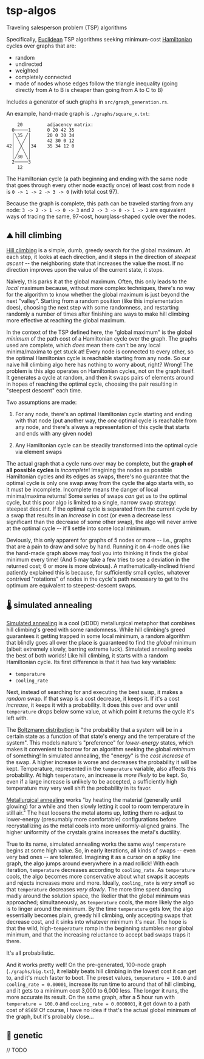 # tsp-algos
Traveling salesperson problem (TSP) algorithms

Specifically, [Euclidean](https://en.wikipedia.org/wiki/Travelling_salesman_problem#Euclidean) TSP algorithms seeking minimum-cost [Hamiltonian](https://en.wikipedia.org/wiki/Hamiltonian_path) cycles over graphs that are:

* random
* undirected
* weighted
* completely connected
* made of nodes whose edges follow the triangle inequality (going directly from A to B is cheaper than going from A to C to B)

Includes a generator of such graphs in `src/graph_generation.rs`.

An example, hand-made graph is `./graphs/square_x.txt`:

```
    20         adjacency matrix:
  0─────1      0 20 42 35
  │╲35 ╱│      20 0 30 34
  │ ╲ ╱ │      42 30 0 12
42│  ╳  │34    35 34 12 0
  │ ╱ ╲ │
  │╱30 ╲│
  2─────3
    12
```

The Hamiltonian cycle (a path beginning and ending with the same node that goes through every other node exactly once) of least cost from node `0` is `0 -> 1 -> 2 -> 3 -> 0` (with total cost 97).

Because the graph is complete, this path can be traveled starting from any node: `3 -> 2 -> 1 -> 0 -> 3` and `2 -> 3 -> 0 -> 1 -> 2` are equivalent ways of tracing the same, 97-cost, hourglass-shaped cycle over the nodes.

## ⛰️ hill climbing
[Hill climbing](https://en.wikipedia.org/wiki/Hill_climbing) is a simple, dumb, greedy search for the global maximum. At each step, it
looks at each direction, and it steps in the direction of *steepest ascent* -- the neighboring
state that increases the value the most. If no direction improves upon the value of the current
state, it stops.

Naively, this parks it at the global maximum. Often, this only leads to the *local* maximum
because, without more complex techniques, there's no way for the algorithm to know whether the
global maximum is just beyond the next "valley". Starting from a random position (like this
implementation does), choosing the next step with some randomness, and restarting randomly a
number of times after finishing are ways to make hill climbing more effective at reaching the
global maximum.

In the context of the TSP defined here, the "global maximum" is the global *minimum* of the
path cost of a Hamiltonian cycle over the graph. The graphs used are complete, which *does*
mean there can't be any local minima/maxima to get stuck at! Every node is connected to every
other, so the optimal Hamiltonian cycle is reachable starting from any node. So our naive
hill climbing algo here has nothing to worry about, right? Wrong! The problem is this algo
operates on Hamiltonian cycles, not on the graph itself. It generates a cycle at random, and
then it swaps pairs of elements around in hopes of reaching the optimal cycle, choosing the
pair resulting in "steepest descent" each time.

Two assumptions are made:

1. For any node, there's an optimal Hamiltonian cycle starting and ending with that node
(put another way, the *one* optimal cycle is reachable from any node, and there's always a
representation of this cycle that starts and ends with any given node)

2. Any Hamiltonian cycle can be steadily transformed into the optimal cycle via element swaps

The actual graph that a cycle runs over may be complete, but the **graph of all possible cycles**
is *incomplete*! Imagining the nodes as possible Hamiltonian cycles and its edges as swaps,
there's no guarantee that the optimal cycle is only one swap away from the cycle the algo
starts with, so it must be incomplete. Incomplete means the danger of local minima/maxima returns!
Some series of swaps *can* get us to the optimal cycle, but this poor algo is limited to a
single, narrow swap strategy: steepest descent. If the optimal cycle is separated from
the current cycle by a swap that results in an *increase* in cost (or even a decrease less
significant than the decrease of some other swap), the algo will never arrive at the optimal
cycle -- it'll settle into some local minimum.

Deviously, this only apparent for graphs of 5 nodes or more -- i.e., graphs that are a pain
to draw and solve by hand. Running it on 4-node ones like the hand-made graph above may fool
you into thinking it finds the global minimum every time! (And 5 may take a few tries to see
a deviation in the returned cost; 6 or more is more obvious). A mathematically-inclined friend
patiently explained this is because, for sufficiently small cycles, whatever contrived "rotations"
of nodes in the cycle's path necessary to get to the optimum are equivalent to steepest-descent swaps.

## 🌡️ simulated annealing
[Simulated annealing](https://en.wikipedia.org/wiki/Simulated_annealing) is a cool (xDDD)
metallurgical metaphor that combines hill climbing's greed with some randomness.
While hill climbing's greed guarantees it getting trapped in some local minimum,
a random algorithm that blindly goes all over the place is guaranteed to find
the *global* minimum (albeit extremely slowly, barring extreme luck).
Simulated annealing seeks the best of both worlds! Like hill climbing, it starts
with a random Hamiltonian cycle. Its first difference is that it has two key variables:

* `temperature`
* `cooling_rate`

Next, instead of searching for and executing the best swap, it makes a *random* swap.
If that swap is a cost decrease, it keeps it. If it's a cost *increase*, it keeps it with
a probability. It does this over and over until `temperature` drops below some value,
at which point it returns the cycle it's left with.

The [Boltzmann distribution](https://en.wikipedia.org/wiki/Boltzmann_distribution)
is "the probability that a system will be in a certain state as a function of
that state's energy and the temperature of the system". This models nature's
"preference" for *lower-energy* states, which makes it convenient to borrow for an algorithm
seeking the global *minimum* of something! In simulated annealing, the "energy" is the
*cost increase* of the swap. A higher increase is worse and decreases the probability it will be kept.
Temperature, represented in the `temperature` variable, also affects this probability.
At high `temperature`, an increase is *more likely* to be kept. So, even if a large increase
is unlikely to be accepted, a sufficiently high temperature may very well shift the probability
in its favor.

[Metallurgical annealing](https://en.wikipedia.org/wiki/Annealing_(metallurgy)) works
"by heating the material (generally until glowing) for a while and then slowly
letting it cool to room temperature in still air." The heat loosens the metal atoms
up, letting them re-adjust to lower-energy (presumably more comfortable) configurations
before recrystallizing as the metal cools into more uniformly-aligned grains.
The higher uniformity of the crystals grains increases the metal's ductility.

True to its name, simulated annealing works the same way! `temperature` begins
at some high value. So, in early iterations, all kinds of swaps -- even very bad
ones -- are tolerated. Imagining it as a cursor on a spiky line graph, the algo
jumps around everywhere in a mad rollick! With each iteration, `temperature`
decreases according to `cooling_rate`. As `temperature` cools, the algo becomes
more conservative about what swaps it accepts and rejects increases more and more.
Ideally, `cooling_rate` is *very small* so that `temperature` decreases *very slowly*.
The more time spent dancing madly around
the solution space, the likelier that the global minimum was approached; simultaneously,
as `temperature` cools, the more likely the algo is to linger around the minimum.
By the time `temperature` gets low, the algo essentially becomes plain, greedy hill climbing,
only accepting swaps that decrease cost, and it sinks into whatever minimum it's near.
The hope is that the wild, high-`temperature` romp in the beginning stumbles near global minimum, and
that the increasing reluctance to accept bad swaps traps it there.

It's all probabilistic.

And it works pretty well! On the pre-generated, 100-node graph (`./graphs/big.txt`),
it reliably beats hill climbing in the lowest cost it can get to, and it's much
faster to boot. The preset values, `temperature = 100.0` and `cooling_rate = 0.00001`,
increase its run time to around that of hill climbing, and it gets to a minimum cost
3,000 to 6,000 less. The longer it runs, the more accurate its result. On the same
graph, after a 5 hour run with `temperature = 100.0` and `cooling_rate = 0.0000001`,
it got down to a path cost of `8565`! Of course, I have no idea if that's the actual
global minimum of the graph, but it's probably close...

## 🧬 genetic
// TODO
